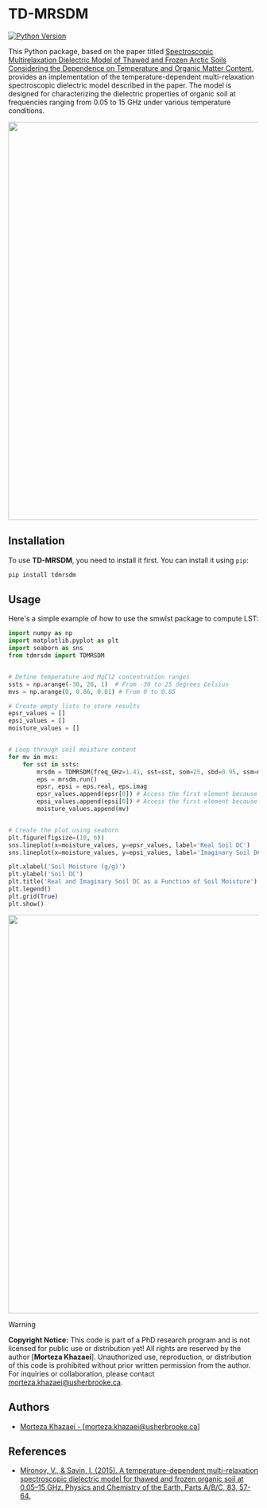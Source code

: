 # TD-MRSDM

[![Python Version](https://img.shields.io/badge/python-3.7%20|%203.8%20|%203.9-blue.svg)](https://www.python.org/downloads/)


This Python package, based on the paper titled [Spectroscopic Multirelaxation Dielectric Model of Thawed and Frozen Arctic Soils Considering the Dependence on Temperature and Organic Matter Content](https://doi.org/10.1134/S0001433819090305), provides an implementation of the temperature-dependent multi-relaxation spectroscopic dielectric model described in the paper. The model is designed for characterizing the dielectric properties of organic soil at frequencies ranging from 0.05 to 15 GHz under various temperature conditions.

<p float="center">
<img src="figures/TD-MRSDM.png" width="800">
</p>

## Installation

To use **TD-MRSDM**, you need to install it first. You can install it using `pip`:

```bash
pip install tdmrsdm
```

## Usage

Here's a simple example of how to use the smwlst package to compute LST:

```python
import numpy as np
import matplotlib.pyplot as plt
import seaborn as sns
from tdmrsdm import TDMRSDM


# Define temperature and MgCl2 concentration ranges
ssts = np.arange(-30, 26, 1)  # From -30 to 25 degrees Celsius
mvs = np.arange(0, 0.86, 0.01) # From 0 to 0.85

# Create empty lists to store results
epsr_values = []
epsi_values = []
moisture_values = []


# Loop through soil moisture content
for mv in mvs:
    for sst in ssts:
        mrsdm = TDMRSDM(freq_GHz=1.41, sst=sst, som=25, sbd=0.95, ssm=mv)
        eps = mrsdm.run()
        epsr, epsi = eps.real, eps.imag
        epsr_values.append(epsr[0]) # Access the first element because epsr is an array
        epsi_values.append(epsi[0]) # Access the first element because epsi is an array
        moisture_values.append(mv)


# Create the plot using seaborn
plt.figure(figsize=(10, 6))
sns.lineplot(x=moisture_values, y=epsr_values, label='Real Soil DC')
sns.lineplot(x=moisture_values, y=epsi_values, label='Imaginary Soil DC')

plt.xlabel('Soil Moisture (g/g)')
plt.ylabel('Soil DC')
plt.title('Real and Imaginary Soil DC as a Function of Soil Moisture')
plt.legend()
plt.grid(True)
plt.show()

```
<p float="center">
<img src="figures/soil_dc_vs_ssm.png" width="800">
</p>

>[!WARNING]
>**Copyright Notice:** This code is part of a PhD research program and is not licensed for public use or distribution yet! All rights are reserved by the author [**Morteza Khazaei**]. Unauthorized use, reproduction, or distribution of this code is prohibited without prior written permission from the author. For inquiries or collaboration, please contact [morteza.khazaei@usherbrooke.ca](morteza.khazaei@usherbrooke.ca).

## Authors

- [Morteza Khazaei - [morteza.khazaei@usherbrooke.ca]](https://github.com/Morteza-Khazaei)

## References

- [Mironov, V., & Savin, I. (2015). A temperature-dependent multi-relaxation spectroscopic dielectric model for thawed and frozen organic soil at 0.05–15 GHz. Physics and Chemistry of the Earth, Parts A/B/C, 83, 57-64.](https://doi.org/10.1016/j.pce.2015.02.011)
